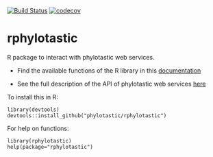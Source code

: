 [![Build Status](https://travis-ci.org/phylotastic/rphylotastic.svg)](https://travis-ci.org/phylotastic/rphylotastic) [![codecov](https://codecov.io/gh/phylotastic/rphylotastic/branch/master/graph/badge.svg)](https://codecov.io/gh/phylotastic/rphylotastic)

# rphylotastic
R package to interact with phylotastic web services.

  * Find the available functions of the R library in this [documentation](http://phylo.cs.nmsu.edu:8080/rphylo/reference/index.html)
 
  * See the full description of the API of phylotastic web services [here](https://github.com/phylotastic/phylo_services_docs/tree/master/ServiceDescription)

To install this in R:

```
library(devtools)
devtools::install_github("phylotastic/rphylotastic")
```

For help on functions:

```
library(rphylotastic)
help(package="rphylotastic")
```
